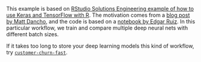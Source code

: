 This example is based on [RStudio Solutions Engineering example of how to use Keras and TensorFlow with R](https://github.com/sol-eng/tensorflow-w-r). The motivation comes from a [blog post by Matt Dancho](https://blogs.rstudio.com/tensorflow/posts/2018-01-11-keras-customer-churn), and the code is based on a [notebook by Edgar Ruiz](https://github.com/sol-eng/tensorflow-w-r/blob/master/workflow/tensorflow-drake.Rmd). In this particular workflow, we train and compare multiple deep neural nets with different batch sizes.

If it takes too long to store your deep learning models this kind of workflow, try [`customer-churn-fast`](https://github.com/wlandau/drake-examples/tree/main/customer-churn-fast).
